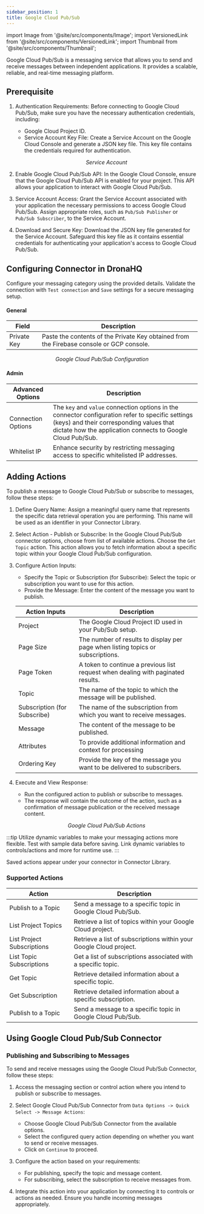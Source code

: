 ```yaml
---
sidebar_position: 1
title: Google Cloud Pub/Sub
---
```


import Image from '@site/src/components/Image'; import VersionedLink from '@site/src/components/VersionedLink'; import
Thumbnail from '@site/src/components/Thumbnail';

Google Cloud Pub/Sub is a messaging service that allows you to send and receive messages between independent
applications. It provides a scalable, reliable, and real-time messaging platform.

## Prerequisite

1. Authentication Requirements: Before connecting to Google Cloud Pub/Sub, make sure you have the necessary
   authentication credentials, including:

   - Google Cloud Project ID.
   - Service Account Key File: Create a Service Account on the Google Cloud Console and generate a JSON key file. This
   key file contains the credentials required for authentication.
    <figure>
          <Thumbnail src="/img/reference/connectors/clouddata/serviceacc.jpeg" alt="Service Account" />
          <figcaption align = "center"><i>Service Account</i></figcaption>
   </figure>

2. Enable Google Cloud Pub/Sub API: In the Google Cloud Console, ensure that the Google Cloud Pub/Sub API is enabled for
   your project. This API allows your application to interact with Google Cloud Pub/Sub.

3. Service Account Access: Grant the Service Account associated with your application the necessary permissions to
   access Google Cloud Pub/Sub. Assign appropriate roles, such as `Pub/Sub Publisher` or `Pub/Sub Subscriber`, to the
   Service Account.

4. Download and Secure Key: Download the JSON key file generated for the Service Account. Safeguard this key file as it
   contains essential credentials for authenticating your application's access to Google Cloud Pub/Sub.

## Configuring Connector in DronaHQ

Configure your messaging category using the provided details. Validate the connection with `Test connection` and `Save`
settings for a secure messaging setup.

#### General

| Field       | Description                                                                              |
| ----------- | ---------------------------------------------------------------------------------------- |
| Private Key | Paste the contents of the Private Key obtained from the Firebase console or GCP console. |

   <figure>
       <Thumbnail src="/img/reference/connectors/pubsub/details.jpeg" alt="Google Cloud Pub/Sub Configuration" />
       <figcaption align="center"><i>Google Cloud Pub/Sub Configuration</i></figcaption>
   </figure>

#### Admin

| Advanced Options                                                                               | Description                                                                                                                                                                                                 |
| ---------------------------------------------------------------------------------------------- | ----------------------------------------------------------------------------------------------------------------------------------------------------------------------------------------------------------- |
| Connection Options                                                                             | The `key` and `value` connection options in the connector configuration refer to specific settings (keys) and their corresponding values that dictate how the application connects to Google Cloud Pub/Sub. |
| <VersionedLink to="/datasource-concepts/whitelisting-dronahq-ip/">Whitelist IP</VersionedLink> | Enhance security by restricting messaging access to specific whitelisted IP addresses.                                                                                                                      |

## Adding Actions

To publish a message to Google Cloud Pub/Sub or subscribe to messages, follow these steps:

1. Define Query Name: Assign a meaningful query name that represents the specific data retrieval operation you are
   performing. This name will be used as an identifier in your Connector Library.

2. Select Action - Publish or Subscribe: In the Google Cloud Pub/Sub connector options, choose from list of available
   actions. Choose the `Get Topic` action. This action allows you to fetch information about a specific topic within
   your Google Cloud Pub/Sub configuration.

3. Configure Action Inputs:

   - Specify the Topic or Subscription (for Subscribe): Select the topic or subscription you want to use for this
     action.
   - Provide the Message: Enter the content of the message you want to publish.

   | Action Inputs                | Description                                                                      |
   | ---------------------------- | -------------------------------------------------------------------------------- |
   | Project                      | The Google Cloud Project ID used in your Pub/Sub setup.                          |
   | Page Size                    | The number of results to display per page when listing topics or subscriptions.  |
   | Page Token                   | A token to continue a previous list request when dealing with paginated results. |
   | Topic                        | The name of the topic to which the message will be published.                    |
   | Subscription (for Subscribe) | The name of the subscription from which you want to receive messages.            |
   | Message                      | The content of the message to be published.                                      |
   | Attributes                   | To provide additional information and context for processing                     |
   | Ordering Key                 | Provide the key of the message you want to be delivered to subscribers.          |

4. Execute and View Response:

   - Run the configured action to publish or subscribe to messages.
   - The response will contain the outcome of the action, such as a confirmation of message publication or the received
     message content.

   <figure>
       <Thumbnail src="/img/reference/connectors/pubsub/actions.jpeg" alt="Google Cloud Pub/Sub Actions" />
       <figcaption align="center"><i>Google Cloud Pub/Sub Actions</i></figcaption>
   </figure>

:::tip 
Utilize dynamic variables to make your messaging actions more flexible. Test with sample data before saving. Link
dynamic variables to controls/actions and more for runtime use. 
:::

Saved actions appear under your connector in Connector Library.

### Supported Actions

| Action                     | Description                                                        |
| -------------------------- | ------------------------------------------------------------------ |
| Publish to a Topic         | Send a message to a specific topic in Google Cloud Pub/Sub.        |
| List Project Topics        | Retrieve a list of topics within your Google Cloud project.        |
| List Project Subscriptions | Retrieve a list of subscriptions within your Google Cloud project. |
| List Topic Subscriptions   | Get a list of subscriptions associated with a specific topic.      |
| Get Topic                  | Retrieve detailed information about a specific topic.              |
| Get Subscription           | Retrieve detailed information about a specific subscription.       |
| Publish to a Topic         | Send a message to a specific topic in Google Cloud Pub/Sub.        |

## Using Google Cloud Pub/Sub Connector

### Publishing and Subscribing to Messages

To send and receive messages using the Google Cloud Pub/Sub Connector, follow these steps:

1. Access the messaging section or control action where you intend to publish or subscribe to messages.

2. Select Google Cloud Pub/Sub Connector from `Data Options -> Quick Select -> Message Actions`:

   - Choose Google Cloud Pub/Sub Connector from the available options.
   - Select the configured query action depending on whether you want to send or receive messages.
   - Click on `Continue` to proceed.

3. Configure the action based on your requirements:

   - For publishing, specify the topic and message content.
   - For subscribing, select the subscription to receive messages from.

4. Integrate this action into your application by connecting it to controls or actions as needed. Ensure you handle
   incoming messages appropriately.
